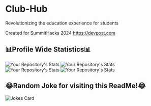 # Club-Hub
Revolutionizing the education experience for students

Created for SummitHacks 2024
https://devpost.com

## 📊Profile Wide Statistics📊

![Your Repository's Stats](https://github-readme-stats.vercel.app/api?username=ethanw2457&show_icons=true)
![Your Repository's Stats](https://github-readme-stats.vercel.app/api?username=shamuyhank&show_icons=true)
![Your Repository's Stats](https://github-readme-stats.vercel.app/api?username=ethanw2457&show_icons=true)
![Your Repository's Stats](https://github-readme-stats.vercel.app/api?username=shamuyhank&show_icons=true)



## 😂Random Joke for visiting this ReadMe!😂
![Jokes Card](https://readme-jokes.vercel.app/api)
